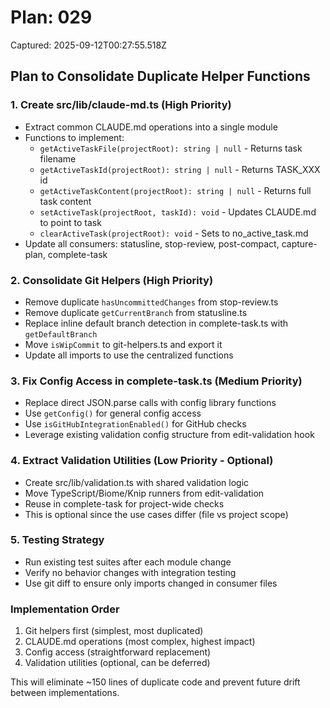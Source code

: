 # Plan: 029

Captured: 2025-09-12T00:27:55.518Z

## Plan to Consolidate Duplicate Helper Functions

### 1. Create src/lib/claude-md.ts (High Priority)
- Extract common CLAUDE.md operations into a single module
- Functions to implement:
  - `getActiveTaskFile(projectRoot): string | null` - Returns task filename
  - `getActiveTaskId(projectRoot): string | null` - Returns TASK_XXX id
  - `getActiveTaskContent(projectRoot): string | null` - Returns full task content
  - `setActiveTask(projectRoot, taskId): void` - Updates CLAUDE.md to point to task
  - `clearActiveTask(projectRoot): void` - Sets to no_active_task.md
- Update all consumers: statusline, stop-review, post-compact, capture-plan, complete-task

### 2. Consolidate Git Helpers (High Priority)
- Remove duplicate `hasUncommittedChanges` from stop-review.ts
- Remove duplicate `getCurrentBranch` from statusline.ts
- Replace inline default branch detection in complete-task.ts with `getDefaultBranch`
- Move `isWipCommit` to git-helpers.ts and export it
- Update all imports to use the centralized functions

### 3. Fix Config Access in complete-task.ts (Medium Priority)
- Replace direct JSON.parse calls with config library functions
- Use `getConfig()` for general config access
- Use `isGitHubIntegrationEnabled()` for GitHub checks
- Leverage existing validation config structure from edit-validation hook

### 4. Extract Validation Utilities (Low Priority - Optional)
- Create src/lib/validation.ts with shared validation logic
- Move TypeScript/Biome/Knip runners from edit-validation
- Reuse in complete-task for project-wide checks
- This is optional since the use cases differ (file vs project scope)

### 5. Testing Strategy
- Run existing test suites after each module change
- Verify no behavior changes with integration testing
- Use git diff to ensure only imports changed in consumer files

### Implementation Order
1. Git helpers first (simplest, most duplicated)
2. CLAUDE.md operations (most complex, highest impact)
3. Config access (straightforward replacement)
4. Validation utilities (optional, can be deferred)

This will eliminate ~150 lines of duplicate code and prevent future drift between implementations.